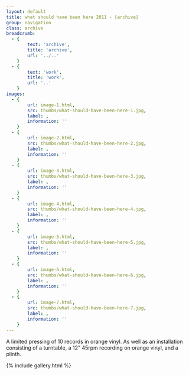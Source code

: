 ```yaml
---
layout: default
title: what should have been here 2011 - [archive]
group: navigation
class: archive
breadcrumb:
  - {
  		text: 'archive',
  		title: 'archive',
  		url: '../..'
	}
  - {
  		text: 'work',
  		title: 'work',
  		url: '..'
	}
images:
  - {
		url: image-1.html, 
		src: thumbs/what-should-have-been-here-1.jpg,
		label: ,
		information: ''
	}
  - {
		url: image-2.html, 
		src: thumbs/what-should-have-been-here-2.jpg,
		label: ,
		information: ''
	}
  - {
		url: image-3.html, 
		src: thumbs/what-should-have-been-here-3.jpg,
		label: ,
		information: ''
	}
  - {
		url: image-4.html, 
		src: thumbs/what-should-have-been-here-4.jpg,
		label: ,
		information: ''
	}
  - {
		url: image-5.html, 
		src: thumbs/what-should-have-been-here-5.jpg,
		label: ,
		information: ''
	}
  - {
		url: image-6.html, 
		src: thumbs/what-should-have-been-here-6.jpg,
		label: ,
		information: ''
	}
  - {
		url: image-7.html, 
		src: thumbs/what-should-have-been-here-7.jpg,
		label: ,
		information: ''
	}
---
```


A limited pressing of 10 records in orange vinyl. As well as an installation consisting of a turntable, a 12" 45rpm recording on orange vinyl, and a plinth.

{% include gallery.html %}
